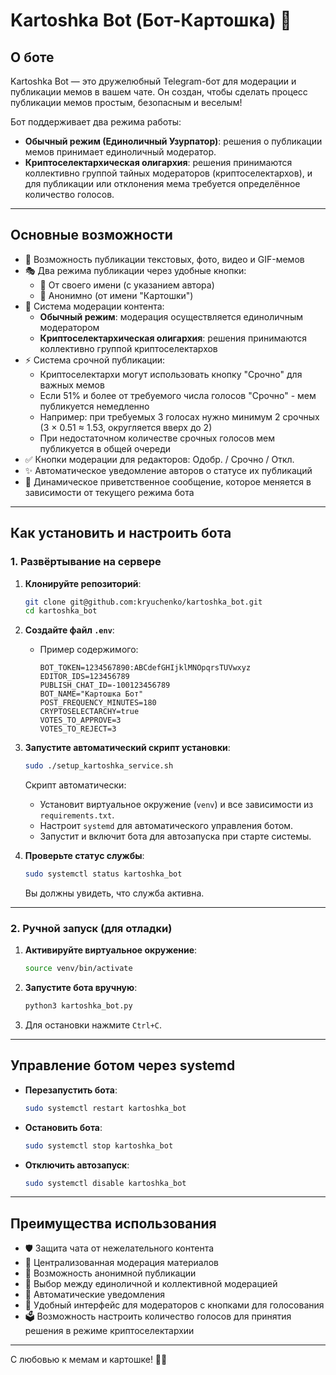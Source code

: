 # Kartoshka Bot (Бот-Картошка) 🥔

## О боте

Kartoshka Bot — это дружелюбный Telegram-бот для модерации и публикации мемов в вашем чате. Он создан, чтобы сделать процесс публикации мемов простым, безопасным и веселым!

Бот поддерживает два режима работы:

- **Обычный режим (Единоличный Узурпатор)**: решения о публикации мемов принимает единоличный модератор.
- **Криптоселектархическая олигархия**: решения принимаются коллективно группой тайных модераторов (криптоселектархов), и для публикации или отклонения мема требуется определённое количество голосов.

---

## Основные возможности
- 📝 Возможность публикации текстовых, фото, видео и GIF-мемов
- 🎭 Два режима публикации через удобные кнопки:
  - 👤 От своего имени (с указанием автора)
  - 🥔 Анонимно (от имени "Картошки")
- 👥 Система модерации контента:
  - **Обычный режим**: модерация осуществляется единоличным модератором
  - **Криптоселектархическая олигархия**: решения принимаются коллективно группой криптоселектархов
- ⚡ Система срочной публикации:
  - Криптоселектархи могут использовать кнопку "Срочно" для важных мемов
  - Если 51% и более от требуемого числа голосов "Срочно" - мем публикуется немедленно
  - Например: при требуемых 3 голосах нужно минимум 2 срочных (3 × 0.51 ≈ 1.53, округляется вверх до 2)
  - При недостаточном количестве срочных голосов мем публикуется в общей очереди
- ✅ Кнопки модерации для редакторов: Одобр. / Срочно / Откл.
- ✨ Автоматическое уведомление авторов о статусе их публикаций
- 📢 Динамическое приветственное сообщение, которое меняется в зависимости от текущего режима бота

---

## Как установить и настроить бота

### 1. Развёртывание на сервере

1. **Клонируйте репозиторий**:
   ```bash
   git clone git@github.com:kryuchenko/kartoshka_bot.git
   cd kartoshka_bot
   ```

2. **Создайте файл `.env`**:
   - Пример содержимого:
     ```env
     BOT_TOKEN=1234567890:ABCdefGHIjklMNOpqrsTUVwxyz
     EDITOR_IDS=123456789
     PUBLISH_CHAT_ID=-100123456789
     BOT_NAME="Картошка Бот"
     POST_FREQUENCY_MINUTES=180
     CRYPTOSELECTARCHY=true
     VOTES_TO_APPROVE=3
     VOTES_TO_REJECT=3
     ```

3. **Запустите автоматический скрипт установки**:
   ```bash
   sudo ./setup_kartoshka_service.sh
   ```
   Скрипт автоматически:
   - Установит виртуальное окружение (`venv`) и все зависимости из `requirements.txt`.
   - Настроит `systemd` для автоматического управления ботом.
   - Запустит и включит бота для автозапуска при старте системы.

4. **Проверьте статус службы**:
   ```bash
   sudo systemctl status kartoshka_bot
   ```
   Вы должны увидеть, что служба активна.

---

### 2. Ручной запуск (для отладки)

1. **Активируйте виртуальное окружение**:
   ```bash
   source venv/bin/activate
   ```

2. **Запустите бота вручную**:
   ```bash
   python3 kartoshka_bot.py
   ```

3. Для остановки нажмите `Ctrl+C`.

---

## Управление ботом через systemd

- **Перезапустить бота**:
  ```bash
  sudo systemctl restart kartoshka_bot
  ```

- **Остановить бота**:
  ```bash
  sudo systemctl stop kartoshka_bot
  ```

- **Отключить автозапуск**:
  ```bash
  sudo systemctl disable kartoshka_bot
  ```

---

## Преимущества использования

- 🛡️ Защита чата от нежелательного контента
- 🎯 Централизованная модерация материалов
- 💫 Возможность анонимной публикации
- 👥 Выбор между единоличной и коллективной модерацией
- 📨 Автоматические уведомления
- 🤝 Удобный интерфейс для модераторов с кнопками для голосования
- 🗳️ Возможность настроить количество голосов для принятия решения в режиме криптоселектархии

---

С любовью к мемам и картошке! 🥔✨
